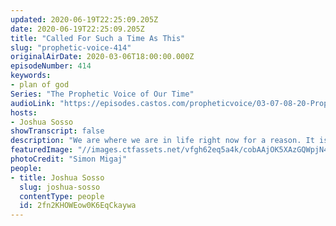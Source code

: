 ```yaml
---
updated: 2020-06-19T22:25:09.205Z
date: 2020-06-19T22:25:09.205Z
title: "Called For Such a Time As This"
slug: "prophetic-voice-414"
originalAirDate: 2020-03-06T18:00:00.000Z
episodeNumber: 414
keywords:
- plan of god
Series: "The Prophetic Voice of Our Time"
audioLink: "https://episodes.castos.com/propheticvoice/03-07-08-20-Prophetic-Voice-of-Our-Time-[mixdown]-01.mp3"
hosts:
- Joshua Sosso
showTranscript: false
description: "We are where we are in life right now for a reason. It is up to us to listen and be Obedient to God's leading so that we can take hold of the position He has for us. So long as we are Obedient, no wicked plots can stand..."
featuredImage: "//images.ctfassets.net/vfgh62eq5a4k/cobAAjOK5XAzGQWpjN47K/33afb87fa265d996b3ed71edcfaec8f8/person-on-a-bridge-near-a-lake-747964__1_.jpg"
photoCredit: "Simon Migaj"
people:
- title: Joshua Sosso
  slug: joshua-sosso
  contentType: people
  id: 2fn2KHOWEow0K6EqCkaywa
---
```

